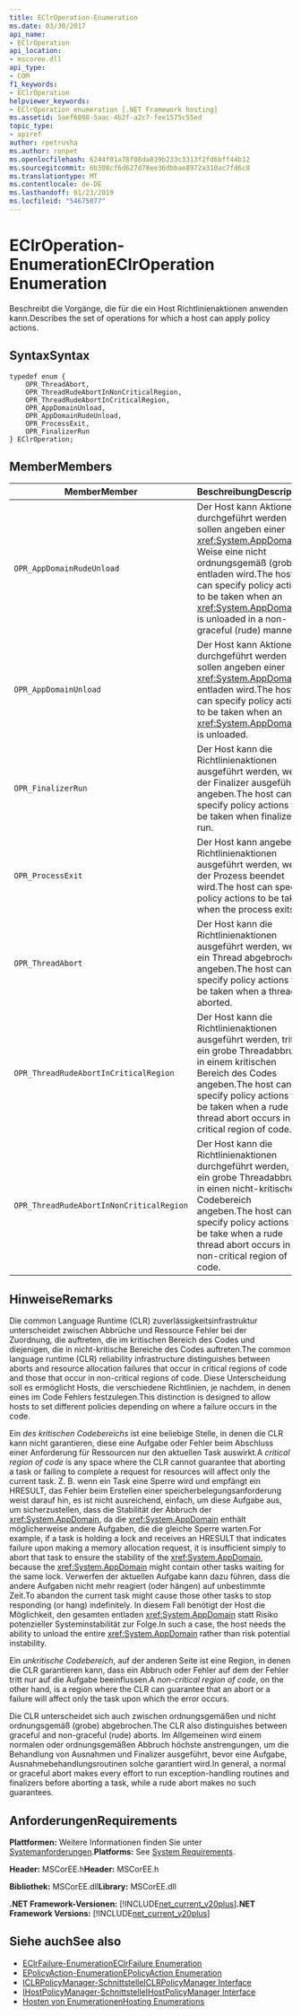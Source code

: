 ```yaml
---
title: EClrOperation-Enumeration
ms.date: 03/30/2017
api_name:
- EClrOperation
api_location:
- mscoree.dll
api_type:
- COM
f1_keywords:
- EClrOperation
helpviewer_keywords:
- EClrOperation enumeration [.NET Framework hosting]
ms.assetid: 5aef6808-5aac-4b2f-a2c7-fee1575c55ed
topic_type:
- apiref
author: rpetrusha
ms.author: ronpet
ms.openlocfilehash: 6244f01a78f08da839b233c3313f2fd6bff44b12
ms.sourcegitcommit: 6b308cf6d627d78ee36dbbae8972a310ac7fd6c8
ms.translationtype: MT
ms.contentlocale: de-DE
ms.lasthandoff: 01/23/2019
ms.locfileid: "54675077"
---
```

# <a name="eclroperation-enumeration"></a><span data-ttu-id="129cb-102">EClrOperation-Enumeration</span><span class="sxs-lookup"><span data-stu-id="129cb-102">EClrOperation Enumeration</span></span>
<span data-ttu-id="129cb-103">Beschreibt die Vorgänge, die für die ein Host Richtlinienaktionen anwenden kann.</span><span class="sxs-lookup"><span data-stu-id="129cb-103">Describes the set of operations for which a host can apply policy actions.</span></span>  
  
## <a name="syntax"></a><span data-ttu-id="129cb-104">Syntax</span><span class="sxs-lookup"><span data-stu-id="129cb-104">Syntax</span></span>  
  
```  
typedef enum {  
    OPR_ThreadAbort,  
    OPR_ThreadRudeAbortInNonCriticalRegion,  
    OPR_ThreadRudeAbortInCriticalRegion,  
    OPR_AppDomainUnload,  
    OPR_AppDomainRudeUnload,  
    OPR_ProcessExit,  
    OPR_FinalizerRun  
} EClrOperation;  
```  
  
## <a name="members"></a><span data-ttu-id="129cb-105">Member</span><span class="sxs-lookup"><span data-stu-id="129cb-105">Members</span></span>  
  
|<span data-ttu-id="129cb-106">Member</span><span class="sxs-lookup"><span data-stu-id="129cb-106">Member</span></span>|<span data-ttu-id="129cb-107">Beschreibung</span><span class="sxs-lookup"><span data-stu-id="129cb-107">Description</span></span>|  
|------------|-----------------|  
|`OPR_AppDomainRudeUnload`|<span data-ttu-id="129cb-108">Der Host kann Aktionen durchgeführt werden sollen angeben einer <xref:System.AppDomain> Weise eine nicht ordnungsgemäß (grobe) entladen wird.</span><span class="sxs-lookup"><span data-stu-id="129cb-108">The host can specify policy actions to be taken when an <xref:System.AppDomain> is unloaded in a non-graceful (rude) manner.</span></span>|  
|`OPR_AppDomainUnload`|<span data-ttu-id="129cb-109">Der Host kann Aktionen durchgeführt werden sollen angeben einer <xref:System.AppDomain> entladen wird.</span><span class="sxs-lookup"><span data-stu-id="129cb-109">The host can specify policy actions to be taken when an <xref:System.AppDomain> is unloaded.</span></span>|  
|`OPR_FinalizerRun`|<span data-ttu-id="129cb-110">Der Host kann die Richtlinienaktionen ausgeführt werden, wenn der Finalizer ausgeführt angeben.</span><span class="sxs-lookup"><span data-stu-id="129cb-110">The host can specify policy actions to be taken when finalizers run.</span></span>|  
|`OPR_ProcessExit`|<span data-ttu-id="129cb-111">Der Host kann angeben, Richtlinienaktionen ausgeführt werden, wenn der Prozess beendet wird.</span><span class="sxs-lookup"><span data-stu-id="129cb-111">The host can specify policy actions to be taken when the process exits.</span></span>|  
|`OPR_ThreadAbort`|<span data-ttu-id="129cb-112">Der Host kann die Richtlinienaktionen ausgeführt werden, wenn ein Thread abgebrochen angeben.</span><span class="sxs-lookup"><span data-stu-id="129cb-112">The host can specify policy actions to be taken when a thread is aborted.</span></span>|  
|`OPR_ThreadRudeAbortInCriticalRegion`|<span data-ttu-id="129cb-113">Der Host kann die Richtlinienaktionen ausgeführt werden, tritt ein grobe Threadabbruch in einem kritischen Bereich des Codes angeben.</span><span class="sxs-lookup"><span data-stu-id="129cb-113">The host can specify policy actions to be taken when a rude thread abort occurs in a critical region of code.</span></span>|  
|`OPR_ThreadRudeAbortInNonCriticalRegion`|<span data-ttu-id="129cb-114">Der Host kann die Richtlinienaktionen durchgeführt werden, tritt ein grobe Threadabbruch in einen nicht-kritische Codebereich angeben.</span><span class="sxs-lookup"><span data-stu-id="129cb-114">The host can specify policy actions to be take when a rude thread abort occurs in a non-critical region of code.</span></span>|  
  
## <a name="remarks"></a><span data-ttu-id="129cb-115">Hinweise</span><span class="sxs-lookup"><span data-stu-id="129cb-115">Remarks</span></span>  
 <span data-ttu-id="129cb-116">Die common Language Runtime (CLR) zuverlässigkeitsinfrastruktur unterscheidet zwischen Abbrüche und Ressource Fehler bei der Zuordnung, die auftreten, die im kritischen Bereich des Codes und diejenigen, die in nicht-kritische Bereiche des Codes auftreten.</span><span class="sxs-lookup"><span data-stu-id="129cb-116">The common language runtime (CLR) reliability infrastructure distinguishes between aborts and resource allocation failures that occur in critical regions of code and those that occur in non-critical regions of code.</span></span> <span data-ttu-id="129cb-117">Diese Unterscheidung soll es ermöglicht Hosts, die verschiedene Richtlinien, je nachdem, in denen eines im Code Fehlers festzulegen.</span><span class="sxs-lookup"><span data-stu-id="129cb-117">This distinction is designed to allow hosts to set different policies depending on where a failure occurs in the code.</span></span>  
  
 <span data-ttu-id="129cb-118">Ein *des kritischen Codebereichs* ist eine beliebige Stelle, in denen die CLR kann nicht garantieren, diese eine Aufgabe oder Fehler beim Abschluss einer Anforderung für Ressourcen nur den aktuellen Task auswirkt.</span><span class="sxs-lookup"><span data-stu-id="129cb-118">A *critical region of code* is any space where the CLR cannot guarantee that aborting a task or failing to complete a request for resources will affect only the current task.</span></span> <span data-ttu-id="129cb-119">Z. B. wenn ein Task eine Sperre wird und empfängt ein HRESULT, das Fehler beim Erstellen einer speicherbelegungsanforderung weist darauf hin, es ist nicht ausreichend, einfach, um diese Aufgabe aus, um sicherzustellen, dass die Stabilität der Abbruch der <xref:System.AppDomain>, da die <xref:System.AppDomain> enthält möglicherweise andere Aufgaben, die die gleiche Sperre warten.</span><span class="sxs-lookup"><span data-stu-id="129cb-119">For example, if a task is holding a lock and receives an HRESULT that indicates failure upon making a memory allocation request, it is insufficient simply to abort that task to ensure the stability of the <xref:System.AppDomain>, because the <xref:System.AppDomain> might contain other tasks waiting for the same lock.</span></span> <span data-ttu-id="129cb-120">Verwerfen der aktuellen Aufgabe kann dazu führen, dass die andere Aufgaben nicht mehr reagiert (oder hängen) auf unbestimmte Zeit.</span><span class="sxs-lookup"><span data-stu-id="129cb-120">To abandon the current task might cause those other tasks to stop responding (or hang) indefinitely.</span></span> <span data-ttu-id="129cb-121">In diesem Fall benötigt der Host die Möglichkeit, den gesamten entladen <xref:System.AppDomain> statt Risiko potenzieller Systeminstabilität zur Folge.</span><span class="sxs-lookup"><span data-stu-id="129cb-121">In such a case, the host needs the ability to unload the entire <xref:System.AppDomain> rather than risk potential instability.</span></span>  
  
 <span data-ttu-id="129cb-122">Ein *unkritische Codebereich*, auf der anderen Seite ist eine Region, in denen die CLR garantieren kann, dass ein Abbruch oder Fehler auf dem der Fehler tritt nur auf die Aufgabe beeinflussen.</span><span class="sxs-lookup"><span data-stu-id="129cb-122">A *non-critical region of code*, on the other hand, is a region where the CLR can guarantee that an abort or a failure will affect only the task upon which the error occurs.</span></span>  
  
 <span data-ttu-id="129cb-123">Die CLR unterscheidet sich auch zwischen ordnungsgemäßen und nicht ordnungsgemäß (grobe) abgebrochen.</span><span class="sxs-lookup"><span data-stu-id="129cb-123">The CLR also distinguishes between graceful and non-graceful (rude) aborts.</span></span> <span data-ttu-id="129cb-124">Im Allgemeinen wird einem normalen oder ordnungsgemäßen Abbruch höchste anstrengungen, um die Behandlung von Ausnahmen und Finalizer ausgeführt, bevor eine Aufgabe, Ausnahmebehandlungsroutinen solche garantiert wird.</span><span class="sxs-lookup"><span data-stu-id="129cb-124">In general, a normal or graceful abort makes every effort to run exception-handling routines and finalizers before aborting a task, while a rude abort makes no such guarantees.</span></span>  
  
## <a name="requirements"></a><span data-ttu-id="129cb-125">Anforderungen</span><span class="sxs-lookup"><span data-stu-id="129cb-125">Requirements</span></span>  
 <span data-ttu-id="129cb-126">**Plattformen:** Weitere Informationen finden Sie unter [Systemanforderungen](../../../../docs/framework/get-started/system-requirements.md).</span><span class="sxs-lookup"><span data-stu-id="129cb-126">**Platforms:** See [System Requirements](../../../../docs/framework/get-started/system-requirements.md).</span></span>  
  
 <span data-ttu-id="129cb-127">**Header:** MSCorEE.h</span><span class="sxs-lookup"><span data-stu-id="129cb-127">**Header:** MSCorEE.h</span></span>  
  
 <span data-ttu-id="129cb-128">**Bibliothek:** MSCorEE.dll</span><span class="sxs-lookup"><span data-stu-id="129cb-128">**Library:** MSCorEE.dll</span></span>  
  
 <span data-ttu-id="129cb-129">**.NET Framework-Versionen:** [!INCLUDE[net_current_v20plus](../../../../includes/net-current-v20plus-md.md)]</span><span class="sxs-lookup"><span data-stu-id="129cb-129">**.NET Framework Versions:** [!INCLUDE[net_current_v20plus](../../../../includes/net-current-v20plus-md.md)]</span></span>  
  
## <a name="see-also"></a><span data-ttu-id="129cb-130">Siehe auch</span><span class="sxs-lookup"><span data-stu-id="129cb-130">See also</span></span>
- [<span data-ttu-id="129cb-131">EClrFailure-Enumeration</span><span class="sxs-lookup"><span data-stu-id="129cb-131">EClrFailure Enumeration</span></span>](../../../../docs/framework/unmanaged-api/hosting/eclrfailure-enumeration.md)
- [<span data-ttu-id="129cb-132">EPolicyAction-Enumeration</span><span class="sxs-lookup"><span data-stu-id="129cb-132">EPolicyAction Enumeration</span></span>](../../../../docs/framework/unmanaged-api/hosting/epolicyaction-enumeration.md)
- [<span data-ttu-id="129cb-133">ICLRPolicyManager-Schnittstelle</span><span class="sxs-lookup"><span data-stu-id="129cb-133">ICLRPolicyManager Interface</span></span>](../../../../docs/framework/unmanaged-api/hosting/iclrpolicymanager-interface.md)
- [<span data-ttu-id="129cb-134">IHostPolicyManager-Schnittstelle</span><span class="sxs-lookup"><span data-stu-id="129cb-134">IHostPolicyManager Interface</span></span>](../../../../docs/framework/unmanaged-api/hosting/ihostpolicymanager-interface.md)
- [<span data-ttu-id="129cb-135">Hosten von Enumerationen</span><span class="sxs-lookup"><span data-stu-id="129cb-135">Hosting Enumerations</span></span>](../../../../docs/framework/unmanaged-api/hosting/hosting-enumerations.md)
